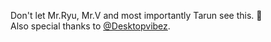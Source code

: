 Don't let Mr.Ryu, Mr.V and most importantly Tarun see this. 🤲
<br>
Also special thanks to <a href='https://github.com/Desktopvibez'>@Desktopvibez</a>.
